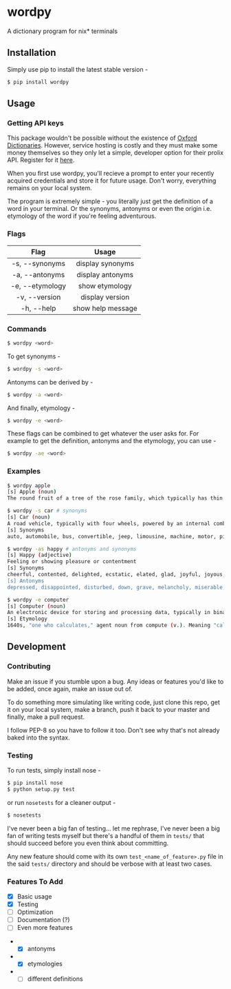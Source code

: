 # wordpy
A dictionary program for nix* terminals

## Installation

Simply use pip to install the latest stable version - 

```sh
$ pip install wordpy
```

## Usage

### Getting API keys

This package wouldn't be possible without the existence of [Oxford Dictionaries](https://developer.oxforddictionaries.com). However, service hosting is costly and they must make some money themselves so they only let a simple, developer option for their prolix API. Register for it [here](https://developer.oxforddictionaries.com/signup?plan_ids[]=2357355869422). 

When you first use wordpy, you'll recieve a prompt to enter your recently acquired credentials and store it for future usage. Don't worry, everything remains on your local system.

The program is extremely simple - you literally just get the definition of a word in your terminal. Or the synonyms, antonyms or even the origin i.e. etymology of the word if you're feeling adventurous.

### Flags

|       Flag      |       Usage       |
|:---------------:|:-----------------:|
|  -s, --synonyms |  display synonyms |
|  -a, --antonyms |  display antonyms |
| -e, --etymology |   show etymology  |
|  -v, --version  |  display version  |
|    -h, --help   | show help message |

### Commands

```sh
$ wordpy <word>
```

To get synonyms - 

```sh
$ wordpy -s <word>
```

Antonyms can be derived by - 

```sh
$ wordpy -a <word>
```

And finally, etymology - 

```sh
$ wordpy -e <word>
```

These flags can be combined to get whatever the user asks for. For example to get the definition, antonyms and the etymology, you can use - 

```sh
$ wordpy -ae <word>
```

### Examples

```sh
$ wordpy apple
[s] Apple (noun)
The round fruit of a tree of the rose family, which typically has thin green or red skin and crisp flesh.
```

```sh
$ wordpy -s car # synonyms
[s] Car (noun)
A road vehicle, typically with four wheels, powered by an internal combustion engine and able to carry a small number of people
[s] Synonyms
auto, automobile, bus, convertible, jeep, limousine, machine, motor, pickup, ride, station wagon, truck, van, wagon, bucket, buggy, compact, conveyance, coupe, hardtop, hatchback, heap, jalopy, junker, motorcar, roadster, sedan, subcompact, wheels, wreck, clunker, gas guzzler, touring car
```

```sh
$ wordpy -as happy # antonyms and synonyms
[s] Happy (adjective)
Feeling or showing pleasure or contentment
[s] Synonyms
cheerful, contented, delighted, ecstatic, elated, glad, joyful, joyous, jubilant, lively, merry, overjoyed, peaceful, pleasant, pleased, thrilled, upbeat, blessed, blest, blissful, blithe, can't complain, captivated, chipper, chirpy, content, convivial, exultant, flying high, gay, gleeful, gratified, intoxicated, jolly, laughing, light, looking good, mirthful, on cloud nine, peppy, perky, playful, sparkling, sunny, tickled, tickled pink, up, walking on air
[s] Antonyms
depressed, disappointed, disturbed, down, grave, melancholy, miserable, sad, serious, sorrowful, troubled, unfriendly, unhappy, upset, discouraged, dissatisfied, forsaken, hopeless, morose, pained, unfortunate, unlucky
```

```sh
$ wordpy -e computer
[s] Computer (noun)
An electronic device for storing and processing data, typically in binary form, according to instructions given to it in a variable program.
[s] Etymology
1640s, "one who calculates," agent noun from compute (v.). Meaning "calculating machine" (of any type) is from 1897; in modern use, "programmable digital electronic computer" (1945 under this name; theoretical from 1937, as Turing machine). ENIAC (1946) usually is considered the first. Computer literacy is recorded from 1970; an attempt to establish computerate (adjective, on model of literate) in this sense in the early 1980s didn't catch on. Computerese "the jargon of programmers" is from 1960, as are computerize and computerization.
```

## Development

### Contributing

Make an issue if you stumble upon a bug. Any ideas or features you'd like to be added, once again, make an issue out of. 

To do something more simulating like writing code, just clone this repo, get it on your local system, make a branch, push it back to your master and finally, make a pull request.

I follow PEP-8 so you have to follow it too. Don't see why that's not already baked into the syntax.

### Testing

To run tests, simply install nose - 

```sh
$ pip install nose
$ python setup.py test
```

or run `nosetests` for a cleaner output - 

```sh
$ nosetests
```

I've never been a big fan of testing... let me rephrase, I've never been a big fan of writing tests myself but there's a handful of them in `tests/` that should succeed before you even think about committing. 

Any new feature should come with its own `test_<name_of_feature>.py` file in the said `tests/` directory and should be verbose with at least two cases.

### Features To Add

- [x] Basic usage
- [x] Testing
- [ ] Optimization
- [ ] Documentation (?)
- [ ] Even more features
- - [x] antonyms
- - [x] etymologies
- - [ ] different definitions
